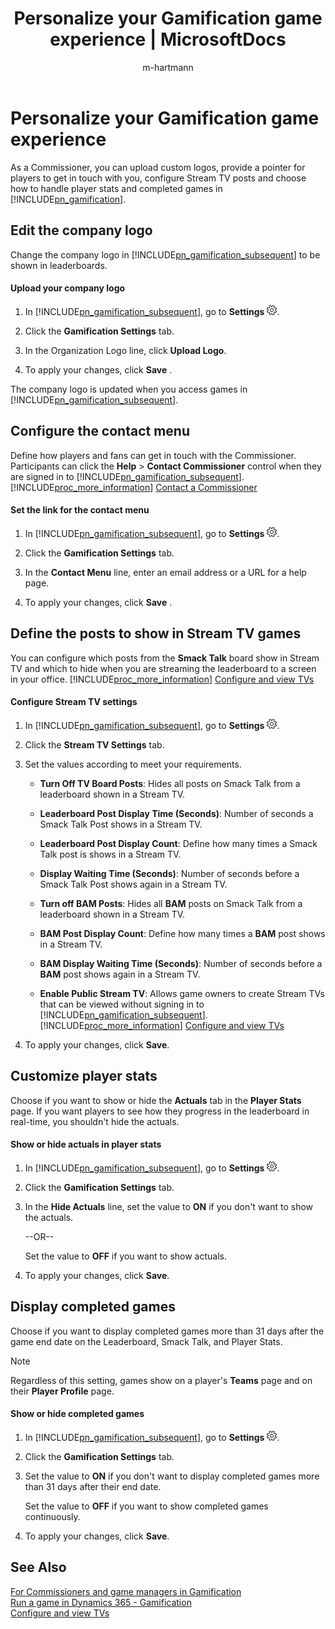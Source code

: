 ﻿---
title: "Personalize your Gamification game experience | MicrosoftDocs"
ms.custom: ""
ms.date: "2017-04-06"
ms.reviewer: ""
ms.service: "gamification"
ms.suite: ""
ms.tgt_pltfrm: ""
ms.topic: "article"
applies_to: 
  - "Dynamics 365 (online)"
ms.assetid: 6603e30d-19bc-4bcf-a48a-c8fb9cb84a54
caps.latest.revision: 14
author: "m-hartmann"
ms.author: "mhart"
manager: "sakudes"
---
# Personalize your Gamification game experience
As a Commissioner, you can upload custom logos, provide a pointer for players to get in touch with you, configure Stream TV posts and choose how to handle player stats and completed games in [!INCLUDE[pn_gamification](includes/pn-gamification-md.md)].  
  
<a name="editLogo"></a>   
## Edit the company logo  
 Change the company logo in [!INCLUDE[pn_gamification_subsequent](includes/pn-gamification-subsequent-md.md)] to be shown in leaderboards.  
  
#### Upload your company logo  
  
1.  In [!INCLUDE[pn_gamification_subsequent](includes/pn-gamification-subsequent-md.md)],  go to **Settings** ![Settings button in Gamification](media/settings-symbol-gamification.png "Settings button in Gamification").  
  
2.  Click the **Gamification Settings** tab.  
  
3.  In the Organization Logo line, click **Upload Logo**.  
  
4.  To apply your changes, click **Save** .  
  
 The company logo is updated when you access games in [!INCLUDE[pn_gamification_subsequent](includes/pn-gamification-subsequent-md.md)].  
  
<a name="contactCommissioner"></a>   
## Configure the contact menu  
 Define how players and fans can get in touch with the Commissioner. Participants can click the **Help** > **Contact Commissioner** control when they are signed in to [!INCLUDE[pn_gamification_subsequent](includes/pn-gamification-subsequent-md.md)]. [!INCLUDE[proc_more_information](includes/proc-more-information-md.md)] [Contact a Commissioner](contact-a-commissioner.md)  
  
#### Set the link for the contact menu  
  
1.  In [!INCLUDE[pn_gamification_subsequent](includes/pn-gamification-subsequent-md.md)], go to **Settings** ![Settings button in Gamification](media/settings-symbol-gamification.png "Settings button in Gamification").  
  
2.  Click the **Gamification Settings** tab.  
  
3.  In the **Contact Menu** line, enter an email address or a URL for a help page.  
  
4.  To apply your changes, click **Save** .  
  
<a name="configureTVposts"></a>   
## Define the posts to show in Stream TV games  
 You can configure which posts from the **Smack Talk** board show in Stream TV and which to hide when you are streaming the leaderboard to a screen in your office. [!INCLUDE[proc_more_information](includes/proc-more-information-md.md)] [Configure and view TVs](configure-and-view-tvs.md)  
  
#### Configure Stream TV settings  
  
1.  In [!INCLUDE[pn_gamification_subsequent](includes/pn-gamification-subsequent-md.md)], go to **Settings** ![Settings button in Gamification](media/settings-symbol-gamification.png "Settings button in Gamification").  
  
2.  Click the **Stream TV Settings** tab.  
  
3.  Set the values according to meet your requirements.  
  
    - **Turn Off TV Board Posts**: Hides all posts on Smack Talk  from a leaderboard shown in a Stream TV.  
  
    - **Leaderboard Post Display Time (Seconds)**: Number of seconds a Smack Talk Post shows in a Stream TV.  
  
    - **Leaderboard Post Display Count**: Define how many times a Smack Talk post is shows in  a Stream TV.  
  
    - **Display Waiting Time (Seconds)**: Number of  seconds before a Smack Talk Post shows again in a Stream TV.  
  
    - **Turn off BAM Posts**: Hides all **BAM** posts on Smack Talk  from a leaderboard shown in a Stream TV.  
  
    - **BAM Post Display Count**: Define how many times a **BAM** post shows in  a Stream TV.  
  
    - **BAM Display Waiting Time (Seconds)**: Number of  seconds before a **BAM** post shows again in a Stream TV.  
  
    - **Enable Public Stream TV**: Allows game owners to create Stream TVs that can be viewed without signing in to [!INCLUDE[pn_gamification_subsequent](includes/pn-gamification-subsequent-md.md)]. [!INCLUDE[proc_more_information](includes/proc-more-information-md.md)] [Configure and view TVs](configure-and-view-tvs.md)  
  
4.  To apply your changes, click **Save**.  
  
<a name="playerStats"></a>   
## Customize player stats  
 Choose if you want to show or hide the **Actuals** tab in the **Player Stats** page. If you want players to see how they progress in the leaderboard in real-time, you shouldn't hide the actuals.  
  
#### Show or hide actuals in player stats  
  
1.  In [!INCLUDE[pn_gamification_subsequent](includes/pn-gamification-subsequent-md.md)], go to **Settings** ![Settings button in Gamification](media/settings-symbol-gamification.png "Settings button in Gamification").  
  
2.  Click the **Gamification Settings** tab.  
  
3.  In the **Hide Actuals** line, set the value to **ON** if you don't want to show the actuals.  
  
     --OR--  
  
     Set the value to **OFF** if you want to show actuals.  
  
4.  To apply your changes, click **Save**.  
  
<a name="completedGames"></a>   
## Display completed games  
 Choose if you want to display completed games more than 31 days after the game end date on the Leaderboard, Smack Talk, and Player Stats.  
  
> [!NOTE]
>  Regardless of this setting, games show on a player's **Teams** page and on their **Player Profile** page.  
  
#### Show or hide completed games  
  
1.  In [!INCLUDE[pn_gamification_subsequent](includes/pn-gamification-subsequent-md.md)], go to **Settings** ![Settings button in Gamification](media/settings-symbol-gamification.png "Settings button in Gamification").  
  
2.  Click the **Gamification Settings** tab.  
  
3.  Set the value to **ON** if you don't want to display completed games more than 31 days after their end date.  
  
     Set the value to **OFF** if you want to show completed games continuously.  
  
4.  To apply your changes, click **Save**.  
  
## See Also  
 [For Commissioners and game managers in Gamification](for-commissioners-and-game-managers-in-gamification.md)   
 [Run a game in Dynamics 365 - Gamification](run-a-game-in-dynamics-365-gamification.md)   
 [Configure and view TVs](configure-and-view-tvs.md)